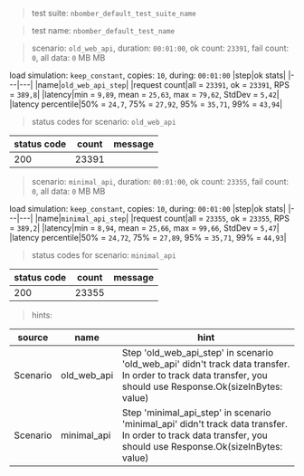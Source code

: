 > test suite: `nbomber_default_test_suite_name`

> test name: `nbomber_default_test_name`

> scenario: `old_web_api`, duration: `00:01:00`, ok count: `23391`, fail count: `0`, all data: `0` MB MB

load simulation: `keep_constant`, copies: `10`, during: `00:01:00`
|step|ok stats|
|---|---|
|name|`old_web_api_step`|
|request count|all = `23391`, ok = `23391`, RPS = `389,8`|
|latency|min = `9,89`, mean = `25,63`, max = `79,62`, StdDev = `5,42`|
|latency percentile|50% = `24,7`, 75% = `27,92`, 95% = `35,71`, 99% = `43,94`|
> status codes for scenario: `old_web_api`

|status code|count|message|
|---|---|---|
|200|23391||

> scenario: `minimal_api`, duration: `00:01:00`, ok count: `23355`, fail count: `0`, all data: `0` MB MB

load simulation: `keep_constant`, copies: `10`, during: `00:01:00`
|step|ok stats|
|---|---|
|name|`minimal_api_step`|
|request count|all = `23355`, ok = `23355`, RPS = `389,2`|
|latency|min = `8,94`, mean = `25,66`, max = `99,66`, StdDev = `5,47`|
|latency percentile|50% = `24,72`, 75% = `27,89`, 95% = `35,71`, 99% = `44,93`|
> status codes for scenario: `minimal_api`

|status code|count|message|
|---|---|---|
|200|23355||

> hints:

|source|name|hint|
|---|---|---|
|Scenario|old_web_api|Step 'old_web_api_step' in scenario 'old_web_api' didn't track data transfer. In order to track data transfer, you should use Response.Ok(sizeInBytes: value)|
|Scenario|minimal_api|Step 'minimal_api_step' in scenario 'minimal_api' didn't track data transfer. In order to track data transfer, you should use Response.Ok(sizeInBytes: value)|
